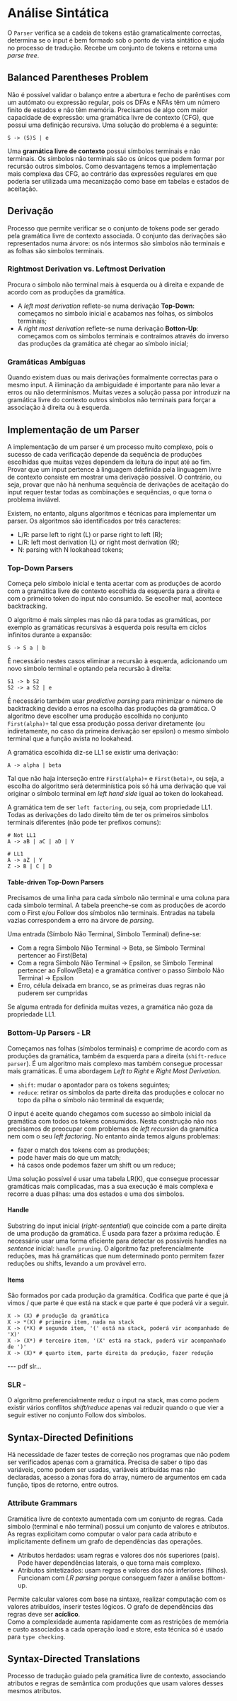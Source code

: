 # Análise Sintática

O `Parser` verifica se a cadeia de tokens estão gramaticalmente correctas, determina se o input é bem formado sob o ponto de vista sintático e ajuda no processo de tradução. Recebe um conjunto de tokens e retorna uma *parse tree*.

## Balanced Parentheses Problem

Não é possível validar o balanço entre a abertura e fecho de parêntises com um autómato ou expressão regular, pois os DFAs e NFAs têm um número finito de estados e não têm memória. Precisamos de algo com maior capacidade de expressão: uma gramática livre de contexto (CFG), que possui uma definição recursiva. Uma solução do problema é a seguinte:

```note
S -> (S)S | e 
```

Uma **gramática livre de contexto** possui símbolos terminais e não terminais. Os símbolos não terminais são os únicos que podem formar por recursão outros símbolos. Como desvantagens temos a implementação mais complexa das CFG, ao contrário das expressões regulares em que poderia ser utilizada uma mecanização como base em tabelas e estados de aceitação.

## Derivação

Processo que permite verificar se o conjunto de tokens pode ser gerado pela gramática livre de contexto associada. O conjunto das derivações são representados numa árvore: os nós intermos são símbolos não terminais e as folhas são símbolos terminais.

### Rightmost Derivation vs. Leftmost Derivation

Procura o símbolo não terminal mais à esquerda ou à direita e expande de acordo com as produções da gramática. 
- A *left most derivation* reflete-se numa derivação **Top-Down**: começamos no símbolo inicial e acabamos nas folhas, os símbolos terminais;
- A *right most derivation* reflete-se numa derivação **Botton-Up**: começamos com os símbolos terminais e contraímos através do inverso das produções da gramática até chegar ao símbolo inicial;

### Gramáticas Ambíguas

Quando existem duas ou mais derivações formalmente correctas para o mesmo input. A iliminação da ambiguidade é importante para não levar a erros ou não determinismos. Muitas vezes a solução passa por introduzir na gramática livre do contexto outros símbolos não terminais para forçar a associação à direita ou à esquerda.

## Implementação de um Parser

A implementação de um parser é um processo muito complexo, pois o sucesso de cada verificação depende da sequência de produções escolhidas que muitas vezes dependem da leitura do input até ao fim. Provar que um input pertence à linguagem ddefinida pela linguagem livre de contexto consiste em mostrar uma derivação possível. O contrário, ou seja, provar que não há nenhuma sequência de derivações de aceitação do input requer testar todas as combinações e sequências, o que torna o problema inviável.

Existem, no entanto, alguns algoritmos e técnicas para implementar um parser. Os algoritmos são identificados por três caracteres:

- L/R: parse left to right (L) or parse right to left (R);
- L/R: left most derivation (L) or right most derivation (R);
- N: parsing with N lookahead tokens;

### Top-Down Parsers

Começa pelo símbolo inicial e tenta acertar com as produções de acordo com a gramática livre de contexto escolhida da esquerda para a direita e com o primeiro token do input não consumido. Se escolher mal, acontece backtracking. 

O algoritmo é mais simples mas não dá para todas as gramáticas, por exemplo as gramáticas recursivas à esquerda pois resulta em ciclos infinitos durante a expansão:

```note
S -> S a | b
```

É necessário nestes casos eliminar a recursão à esquerda, adicionando um novo símbolo terminal e optando pela recursão à direita:

```note
S1 -> b S2
S2 -> a S2 | e
```

É necessário também usar *predictive parsing* para minimizar o número de backtracking devido a erros na escolha das produções da gramática. O algoritmo deve escolher uma produção escolhida no conjunto `First(alpha)+` tal que essa produção possa derivar diretamente (ou indiretamente, no caso da primeira derivação ser epsilon) o mesmo símbolo terminal que a função avista no lookahead. 

A gramática escolhida diz-se LL1 se existir uma derivação:

```note
A -> alpha | beta
```

Tal que não haja interseção entre `First(alpha)+` e `First(beta)+`, ou seja, a escolha do algoritmo será determinística pois só há uma derivação que vai originar o símbolo terminal em *left hand side* igual ao token do lookahead.

A gramática tem de ser `left factoring`, ou seja, com propriedade LL1. Todas as derivações do lado direito têm de ter os primeiros símbolos terminais diferentes (não pode ter prefixos comuns):

```note
# Not LL1
A -> aB | aC | aD | Y

# LL1
A -> aZ | Y
Z -> B | C | D
```

#### Table-driven Top-Down Parsers

Precisamos de uma linha para cada símbolo não terminal e uma coluna para cada símbolo terminal. A tabela preenche-se com as produções de acordo com o First e/ou Follow dos símbolos não terminais. Entradas na tabela vazias correspondem a erro na árvore de *parsing*.

Uma entrada (Símbolo Não Terminal, Símbolo Terminal) define-se:
- Com a regra Símbolo Não Terminal ->  Beta, se Símbolo Terminal pertencer ao First(Beta)
- Com a regra Símbolo Não Terminal -> Epsilon, se Símbolo Terminal pertencer ao Follow(Beta) e a gramática contiver o passo Símbolo Não Terminal -> Epsilon
- Erro, célula deixada em branco, se as primeiras duas regras não puderem ser cumpridas

Se alguma entrada for definida muitas vezes, a gramática não goza da propriedade LL1.

### Bottom-Up Parsers - LR

Começamos nas folhas (símbolos terminais) e comprime de acordo com as produções da gramática, também da esquerda para a direita (`shift-reduce parser`). É um algoritmo mais complexo mas também consegue processar mais gramáticas. É uma abordagem *Left to Right* e *Right Most Derivation*.

- `shift`: mudar o apontador para os tokens seguintes;
- `reduce`: retirar os símbolos da parte direita das produções e colocar no topo da pilha o símbolo não terminal da esquerda;

O input é aceite quando chegamos com sucesso ao símbolo inicial da gramática com todos os tokens consumidos. Nesta construção não nos precisamos de preocupar com problemas de *left recursion* da gramática nem com o seu *left factoring*. No entanto ainda temos alguns problemas:
- fazer o match dos tokens com as produções;
- pode haver mais do que um match;
- há casos onde podemos fazer um shift ou um reduce;

Uma solução possível é usar uma tabela LR(K), que consegue processar gramáticas mais complicadas, mas a sua execução é mais complexa e recorre a duas pilhas: uma dos estados e uma dos símbolos.

#### Handle

Substring do input inicial (*right-sentential*) que coincide com a parte direita de uma produção da gramática. É usada para fazer a próxima redução. É necessário usar uma forma eficiente para detectar os possíveis handles na *sentence* inicial: `handle pruning`. O algoritmo faz preferencialmente reduções, mas há gramáticas que num determinado ponto permitem fazer reduções ou shifts, levando a um provável erro.

#### Items

São formados por cada produção da gramática. Codifica que parte é que já vimos / que parte é que está na stack e que parte é que poderá vir a seguir.

```note
X -> (X) # produção da gramática
X -> *(X) # primeiro item, nada na stack
X -> (*X) # segundo item, '(' está na stack, poderá vir acompanhado de 'X)'
X -> (X*) # terceiro item, '(X' está na stack, poderá vir acompanhado de ')'
X -> (X)* # quarto item, parte direita da produção, fazer redução
```

<TODO-HELP>

--- pdf slr...

### SLR - 

O algoritmo preferencialmente reduz o input na stack, mas como podem existir vários conflitos *shift/reduce* apenas vai reduzir quando o que vier a seguir estiver no conjunto Follow dos símbolos.

<TODO-HELP-PARTE2>

## Syntax-Directed Definitions

Há necessidade de fazer testes de correção nos programas que não podem ser verificados apenas com a gramática. Precisa de saber o tipo das variáveis, como podem ser usadas, variáveis atribuídas mas não declaradas, acesso a zonas fora do array, número de argumentos em cada função, tipos de retorno, entre outros.

### Attribute Grammars

Gramática livre de contexto aumentada com um conjunto de regras. Cada símbolo (terminal e não terminal) possui um conjunto de valores e atributos. As regras explicitam como computar o valor para cada atributo e implicitamente definem um grafo de dependências das operações.
- Atributos herdados: usam regras e valores dos nós superiores (pais). Pode haver dependências laterais, o que torna mais complexo.
- Atributos sintetizados: usam regras e valores dos nós inferiores (filhos). Funcionam com *LR parsing* porque conseguem fazer a análise bottom-up.

Permite calcular valores com base na sintaxe, realizar computação com os valores atribuídos, inserir testes lógicos. O grafo de dependências das regras deve ser **acíclico**.<br>
Como a complexidade aumenta rapidamente com as restrições de memória e custo associados a cada operação load e store, esta técnica só é usado para `type checking`.

## Syntax-Directed Translations

Processo de tradução guiado pela gramática livre de contexto, associando atributos e regras de semântica com produções que usam valores desses mesmos atributos.

<TODO>